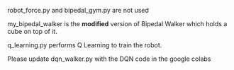 robot_force.py and bipedal_gym.py are not used

my_bipedal_walker is the **modified** version of Bipedal Walker which holds a cube on top of it.

q_learning.py performs Q Learning to train the robot.

Please update dqn_walker.py with the DQN code in the google colabs
